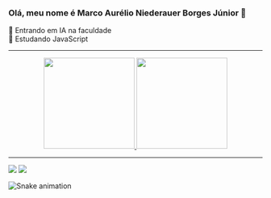 ### Olá, meu nome é Marco Aurélio Niederauer Borges Júnior 👋

🔭 Entrando em IA na faculdade</br>
🌱 Estudando JavaScript</br>

<hr>
<div align="center" >
  <a href="https://github.com/MarcoANBJR">
  <img height="180em" src="https://github-readme-stats.vercel.app/api?username=MarcoANBJR&show_icons=true&theme=dark&include_all_commits=true&count_private=true"/>
  <img height="180em" src="https://github-readme-stats.vercel.app/api/top-langs/?username=MarcoANBJR&layout=compact&langs_count=7&theme=dark"/>
</div>
<hr>  
  
<div> 
  <a href = "mailto:marcoanbjr@gmail.com"><img src="https://img.shields.io/badge/-Gmail-%23333?style=for-the-badge&logo=gmail&logoColor=white" target="_blank"></a>
  <a href = "https://www.linkedin.com/in/marco-aurélio-niederauer-borges-júnior-93b9821b9/" target="_blank"><img src="https://img.shields.io/badge/-LinkedIn-%230077B5?style=for-the-badge&logo=linkedin&logoColor=white" target="_blank"></a> 
     
  ![Snake animation](https://github.com/MarcoANBJR/MarcoANBJR/blob/output/github-contribution-grid-snake.svg)
 
</div>
